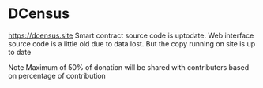 # DCensus
https://dcensus.site
Smart contract source code is uptodate. Web interface source code is a little old due to data lost. But the copy running on site is up to date

Note
Maximum of 50% of donation will be shared with contributers based on percentage of contribution


